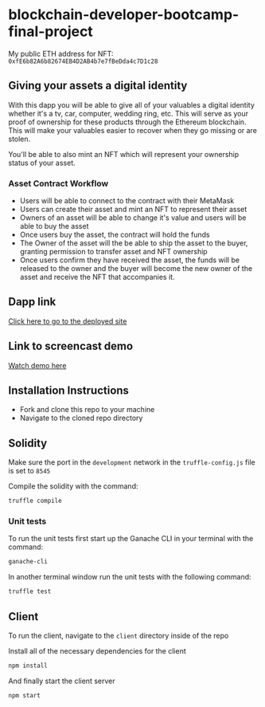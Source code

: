 # blockchain-developer-bootcamp-final-project

My public ETH address for NFT: `0xfE6b82A6b82674EB4D2AB4b7e7fBeDda4c7D1c28`

## Giving your assets a digital identity

With this dapp you will be able to give all of your valuables a digital identity whether it's a tv, car, computer, wedding ring, etc. This will serve as your proof of ownership for these products through the Ethereum blockchain. This will make your valuables easier to recover when they go missing or are stolen. 

You'll be able to also mint an NFT which will represent your ownership status of your asset.

### Asset Contract Workflow
- Users will be able to connect to the contract with their MetaMask
- Users can create their asset and mint an NFT to represent their asset
- Owners of an asset will be able to change it's value and users will be able to buy the asset
- Once users buy the asset, the contract will hold the funds
- The Owner of the asset will the be able to ship the asset to the buyer, granting permission to transfer asset and NFT ownership
- Once users confirm they have received the asset, the funds will be released to the owner and the buyer will become the new owner of the asset and receive the NFT that accompanies it.

## Dapp link
[Click here to go to the deployed site](https://asset-smart-contract.surge.sh/)

## Link to screencast demo

[Watch demo here](https://www.loom.com/share/16390726715b4838bd37a649ec5c9ce7)


## Installation Instructions
- Fork and clone this repo to your machine
- Navigate to the cloned repo directory

## Solidity
Make sure the port in the `development` network in the `truffle-config.js` file is set to `8545`

Compile the solidity with the command:
```bash
truffle compile
```

### Unit tests
To run the unit tests first start up the Ganache CLI in your terminal with the command:
```bash
ganache-cli
```

In another terminal window run the unit tests with the following command:
```bash
truffle test
```

## Client
To run the client, navigate to the `client` directory inside of the repo

Install all of the necessary dependencies for the client
```bash
npm install
```

And finally start the client server
```bash
npm start
```
